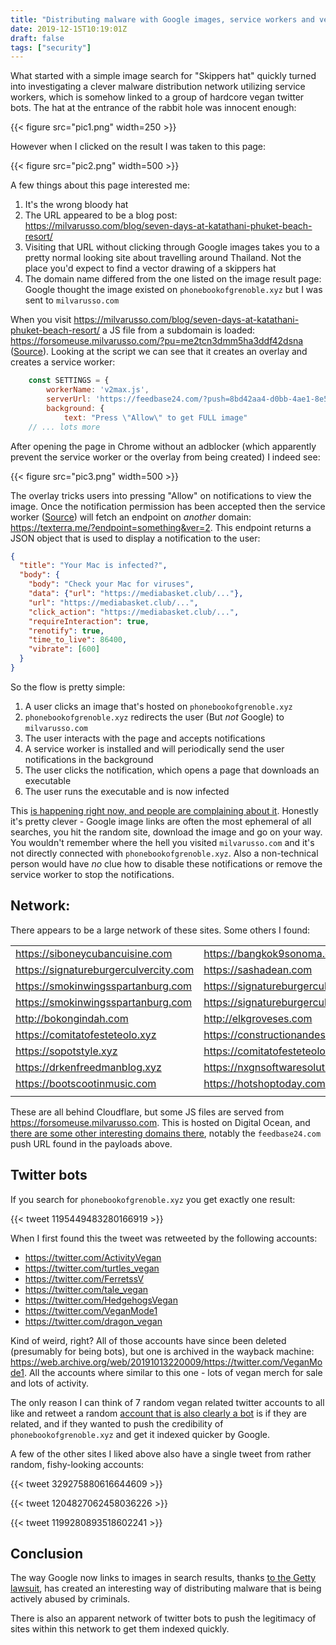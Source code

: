 ```yaml
---
title: "Distributing malware with Google images, service workers and vegan Twitter bots"
date: 2019-12-15T10:19:01Z
draft: false
tags: ["security"]
---
```


What started with a simple image search for "Skippers hat" quickly turned into investigating a clever malware 
distribution network utilizing service workers, which is somehow linked to a group of hardcore vegan twitter bots.
The hat at the entrance of the rabbit hole was innocent enough:

{{< figure src="pic1.png" width=250 >}}

However when I clicked on the result I was taken to this page:

{{< figure src="pic2.png" width=500 >}}

A few things about this page interested me:

1. It's the wrong bloody hat
2. The URL appeared to be a blog post: https://milvarusso.com/blog/seven-days-at-katathani-phuket-beach-resort/
3. Visiting that URL without clicking through Google images takes you to a pretty normal looking site about travelling 
   around Thailand. Not the place you'd expect to find a vector drawing of a skippers hat
4. The domain name differed from the one listed on the image result page: Google thought the image existed on 
   `phonebookofgrenoble.xyz` but I was sent to `milvarusso.com`
   
When you visit https://milvarusso.com/blog/seven-days-at-katathani-phuket-beach-resort/ a JS file from a subdomain 
is loaded: https://forsomeuse.milvarusso.com/?pu=me2tcn3dmm5ha3ddf42dsna 
([Source](https://gist.github.com/orf/9c7239a18b08b3637fa7e3e895892067)). Looking at the script we can 
see that it creates an overlay and creates a service worker:

```javascript
    const SETTINGS = {
        workerName: 'v2max.js',
        serverUrl: 'https://feedbase24.com/?push=8bd42aa4-d0bb-4ae1-8e50-3ca22fde562c&s=me2tcn3dmm5ha3ddf42dsna',
        background: {
            text: "Press \"Allow\" to get FULL image"        
    // ... lots more
```

After opening the page in Chrome without an adblocker (which apparently prevent the service worker or the overlay from 
being created) I indeed see:

{{< figure src="pic3.png" width=500 >}}

The overlay tricks users into pressing "Allow" on notifications to view the image. Once the notification permission 
has been accepted then the service worker ([Source](https://gist.github.com/orf/74b70edae3b2badc12fef6c937b3ec75))
will fetch an endpoint on _another_ domain: https://texterra.me/?endpoint=something&ver=2. This endpoint returns a 
JSON object that is used to display a notification to the user:
 
```json
{
  "title": "Your Mac is infected?",
  "body": {
    "body": "Check your Mac for viruses",
    "data": {"url": "https://mediabasket.club/..."},
    "url": "https://mediabasket.club/...",
    "click_action": "https://mediabasket.club/...",
    "requireInteraction": true,
    "renotify": true,
    "time_to_live": 86400,
    "vibrate": [600]
  }
}
```

So the flow is pretty simple:

1. A user clicks an image that's hosted on `phonebookofgrenoble.xyz`
2. `phonebookofgrenoble.xyz` redirects the user (But *not* Google) to `milvarusso.com`
3. The user interacts with the page and accepts notifications
4. A service worker is installed and will periodically send the user notifications in the background
5. The user clicks the notification, which opens a page that downloads an executable
6. The user runs the executable and is now infected

This [is happening right now, and people are complaining about it](https://support.google.com/chrome/thread/2683736?hl=en). 
Honestly it's pretty clever - Google image links are often the most ephemeral of all searches, you hit the random 
site, download the image and go on your way. You wouldn't remember where the hell you visited `milvarusso.com` and 
it's not directly connected with `phonebookofgrenoble.xyz`. Also a non-technical person would have _no_ clue how to 
disable these notifications or remove the service worker to stop the notifications.


## Network:

There appears to be a large network of these sites. Some others I found:

|          |                    |
|----------|--------------------|
| https://siboneycubancuisine.com | https://bangkok9sonoma.com |
| https://signatureburgerculvercity.com | https://sashadean.com |
| https://smokinwingsspartanburg.com | https://signatureburgerculvercity.com |
| https://smokinwingsspartanburg.com | https://signatureburgerculvercity.com |
| http://bokongindah.com | http://elkgroveses.com |
| https://comitatofesteteolo.xyz | https://constructionandesign.xyz |
| https://sopotstyle.xyz | https://comitatofesteteolo.xyz |
| https://drkenfreedmanblog.xyz | https://nxgnsoftwaresolutions.com |
| https://bootscootinmusic.com | https://hotshoptoday.com |
| | |

These are all behind Cloudflare, but some JS files are served from https://forsomeuse.milvarusso.com. This is hosted on 
Digital Ocean, and [there are some other interesting domains there](https://viewdns.info/reverseip/?host=167.71.12.147&t=1), 
notably the `feedbase24.com` push URL found in the payloads above.

## Twitter bots

If you search for `phonebookofgrenoble.xyz` you get exactly one result:

{{< tweet 1195449483280166919 >}}

When I first found this the tweet was retweeted by the following accounts:

* https://twitter.com/ActivityVegan
* https://twitter.com/turtles_vegan
* https://twitter.com/FerretssV
* https://twitter.com/tale_vegan
* https://twitter.com/HedgehogsVegan
* https://twitter.com/VeganMode1
* https://twitter.com/dragon_vegan

Kind of weird, right? All of those accounts have since been deleted (presumably for being bots), but one is archived 
in the wayback machine: https://web.archive.org/web/20191013220009/https://twitter.com/VeganMode1. All the accounts 
where similar to this one - lots of vegan merch for sale and lots of activity.

The only reason I can think of 7 random vegan related twitter accounts to all like and retweet a random 
[account that is also clearly a bot](https://twitter.com/UltraEleven1) is if they are related, and if they wanted to 
push the credibility of `phonebookofgrenoble.xyz` and get it indexed quicker by Google.

A few of the other sites I liked above also have a single tweet from rather random, fishy-looking accounts:

{{< tweet 329275880616644609 >}}

{{< tweet 1204827062458036226 >}}

{{< tweet 1199280893518602241 >}}

## Conclusion

The way Google now links to images in search results, thanks [to the Getty lawsuit](https://arstechnica.com/gadgets/2018/02/internet-rages-after-google-removes-view-image-button-bowing-to-getty/), 
has created an interesting way of distributing malware that is being actively abused by criminals.

There is also an apparent network of twitter bots to push the legitimacy of sites within this network to get them 
indexed quickly.
